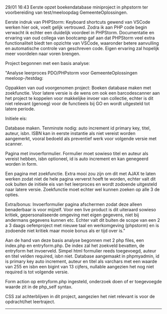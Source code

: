 29/01 16:43
Eerste opzet boekendatabase miniproject in phpstorm ter voorbereiding van test/meeloopdag GemeenteOplossingen.

Eerste indruk van PHPStorm: Keyboard shortcuts gewend van VSCode werken hier ook, voelt gelijk vertrouwd. Zodra ik aan PHP  code begin verwacht ik echter een duidelijk voordeel in PHPStorm.
Documentatie en ervaring van oud collega van bootcamp gaf aan dat PHPStorm veel extra functionaliteit biedt ten opzichte van VSCode, waaronder betere aanvulling en automatische controle van geschreven code.
Eigen ervaring zal hopelijk meer voordelen naar voren brengen.


Project begonnen met een basis analyse:

"Analyse leerproces PDO/PHPstorm voor GemeenteOplossingen meeloop-/testdag:

Oppakken van oud voorgenomen project: Boeken database maken met zoekfunctie. Voor latere versie is de wens om ook een barcodescanner aan het project te koppelen voor makkelijke invoer
van collectie, echter is dit niet relevant (genoeg) voor de functieeis bij GO en wordt uitgesteld tot latere periode.

Initiele eis:

Database maken. Tenminste nodig: auto increment id primary key, titel, auteur, isbn. ISBN kan in eerste instantie als niet vereist worden aangemerkt, vooral bedoeld als preventief werk 
voor volgende versie met scanner.

Pagina met invoerformulier. Formulier moet sowieso titel en auteur als vereist hebben, isbn optioneel, id is auto increment en kan genegeerd worden in form.

Een pagina met zoekfunctie. Extra mooi zou zijn om dit met AJAX te laten werken zodat niet de hele pagina ververst hoeft te worden, echter valt dit ook buiten de initiele eis van het
leerproces en wordt zodoende uitgesteld naar latere versie.
Zoekfunctie moet echter wel kunnen zoeken op alle 3 de opties.

Extra/bonus: Invoerformulier pagina afschermen zodat deze alleen benaderbaar is voor mijzelf. Voor een live product is dit uiteraard sowieso kritiek, gepersonaliseerde omgeving met
eigen gegevens, niet bij andermans gegevens kunnen etc. Echter valt dit buiten de scope van een 2 a 3 daags oefenproject met nieuwe taal en werkomgeving (phpstorm) en is zodoende
niet kritiek maar mooie bonus als er tijd over is."


Aan de hand van deze basis analyse begonnen met 2 php files, een index.php en entryform.php.
De index zal het zoekveld bevatten, de entryform het invoerveld.
Simpel html formulier reeds toegevoegd, auteur en titel velden required, isbn niet.
Database aangemaakt in phpmyadmin, id is primary key auto increment, auteur en titel als varchars met een waarde van 255 en isbn een bigint van 13 cijfers, nullable aangezien het nog niet required is tot volgende versie.

Form action op entryform.php ingesteld, onderzoek doen of er toegevoegde waarde zit in de php_self syntax.

CSS zal achterblijven in dit project, aangezien het niet relevant is voor de opdracht/het leertraject. 


-------------------------

